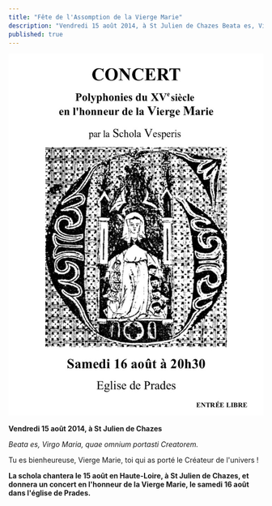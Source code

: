 ```yaml
---
title: "Fête de l'Assomption de la Vierge Marie"
description: "Vendredi 15 août 2014, à St Julien de Chazes Beata es, Virgo Maria, quae omnium portasti Creatorem. Tu es bienheureuse, Vierge Marie, toi qui as porté le Créateur de l'univers ! La schola chantera le 15 août en Haute-Loire, à St Julien de Chazes, et donnera..."
published: true
---
```



![](/images/2014-08-30-affiche-prades.jpg)

**Vendredi 15 août 2014, à St Julien de Chazes**

*Beata es, Virgo Maria, quae omnium portasti Creatorem.*

Tu es bienheureuse, Vierge Marie, toi qui as porté le Créateur de l'univers !

**La schola chantera le 15 août en Haute-Loire, à St Julien de Chazes, et donnera un concert en l'honneur de la Vierge Marie, le samedi 16 août dans l'église de Prades.**